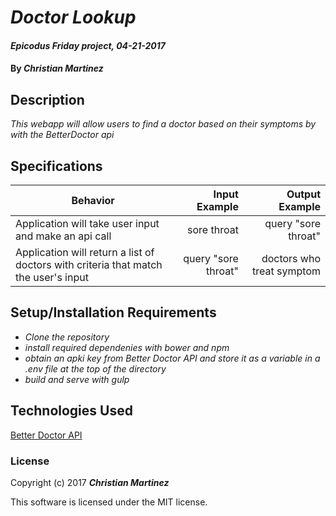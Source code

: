 # _Doctor Lookup_

#### _Epicodus Friday project, 04-21-2017_

#### By _**Christian Martinez**_

## Description
_This webapp will allow users to find a doctor based on their symptoms by with the BetterDoctor api_


## Specifications

| Behavior                   | Input Example     | Output Example    |
| -------------------------- | -----------------:| -----------------:|
| Application will take user input and make an api call  | sore throat | query "sore throat" |
| Application will return a list of doctors with criteria that match the user's input | query "sore throat" | doctors who treat symptom |


## Setup/Installation Requirements

* _Clone the repository_
* _install required dependenies with bower and npm_
* _obtain an apki key from Better Doctor API and store it as a variable in a .env file at the top of the directory_
* _build and serve with gulp_

## Technologies Used
[Better Doctor API](https://developer.betterdoctor.com/)

### License

Copyright (c) 2017 **_Christian Martinez_**

This software is licensed under the MIT license.
